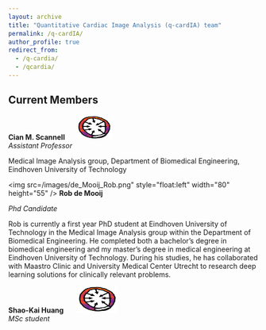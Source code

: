 ```yaml
---
layout: archive
title: "Quantitative Cardiac Image Analysis (q-cardIA) team"
permalink: /q-cardIA/
author_profile: true
redirect_from: 
  - /q-cardia/
  - /qcardia/
---
```



## Current Members

**Cian M. Scannell**&nbsp;&nbsp;&nbsp;&nbsp;&nbsp;&nbsp;<img src="/images/combined-map.png" width="70" height="50">   
*Assistant Professor*

Medical Image Analysis group, Department of Biomedical Engineering, Eindhoven University of Technology

<!-- **Rob de Mooij**&nbsp;&nbsp;&nbsp;&nbsp;&nbsp;&nbsp;&nbsp;&nbsp;&nbsp;&nbsp;&nbsp;&nbsp;<img src="/images/de_Mooij_Rob.png" width="80" height="55">    -->

<img src=/images/de_Mooij_Rob.png" style="float:left" width="80" height="55" />
**Rob de Mooij**

*Phd Candidate*

Rob is currently a first year PhD student at Eindhoven University of Technology in the Medical Image Analysis group within the Department of Biomedical Engineering. 
He completed both a bachelor’s degree in biomedical engineering and my master’s degree in medical engineering at Eindhoven University of Technology. During his studies, he has collaborated with Maastro Clinic and University Medical Center Utrecht to research deep learning solutions for clinically relevant problems.


**Shao-Kai Huang**&nbsp;&nbsp;&nbsp;&nbsp;&nbsp;&nbsp;&nbsp;<img src="/images/combined-map.png" width="80" height="55">   
*MSc student*

